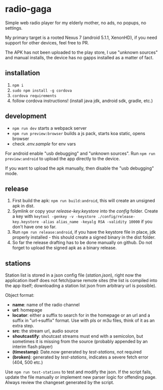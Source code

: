 # radio-gaga

Simple web radio player for my elderly mother, no ads, no popups, no settings.

My primary target is a rooted Nexus 7 (android 5.1.1, XenonHD), if you need support for other devices, feel free to PR.

The APK has not been uploaded to the play store, I use "unknown sources" and manual installs,
the device has no gapps installed as a matter of fact.

## installation

1. `npm i`
2. `sudo npm install -g cordova`
3. `cordova requirements`
4. follow cordova instructions! (install java jdk, android sdk, gradle, etc.)

## development

* `npm run dev` starts a webpack server
* `npm run preview:browser` builds a js pack, starts koa static, opens browser
* check _.env.sample_ for env vars

For android enable "usb debugging" and "unknown sources".
Run `npm run preview:android` to upload the app directly to the device.

If you want to upload the apk manually, then disable the "usb debugging" mode.

## release

1. First build the apk: `npm run build:android`, this will create an unsigned apk in dist.
2. Symlink or copy your _release-key.keystore_ into the _config_ folder. Create a key
   with `keytool -genkey -v -keystore ./config/release-key.keystore -alias alias_name -keyalg RSA -validity 10000`
   if you don't have one so far.
3. Run `npm run release:android`, if you have the keystore file in place, jdk properly installed -
   this should create a signed binary in the dist folder.
4. So far the release drafting has to be done manually on github. Do not forget to upload the
   signed apk as a binary release.

## stations

Station list is stored in a json config file (_station.json_), right now the application itself
does not fetch/parse remote sites (the list is compiled into the app itself; downloading
a station list json from arbitrary url is possible).

Object format:

* __name__: name of the radio channel
* __url__: homepage
* __locator__: either a suffix to search for in the homepage or an url and a suffix in "url->suffix" format. Use with pls or m3u files, think of it as an extra step.
* __src__: the stream url, audio source
* __shoutcastify__: shoutcast streams must end with a semicolon, but sometimes it is missing from the source (probably appended by an interim flash player)
* __(timestamp)__: Date.now generated by _test-stations_, not required
* __(broken)__: generated by _test-stations_, indicates a severe fetch error (404, 500 etc.)

Use `npm run test-stations` to test and modify the json. If the script fails, update
the file manually or implement new parser logic for offending page. Always review the changeset
generated by the script.
